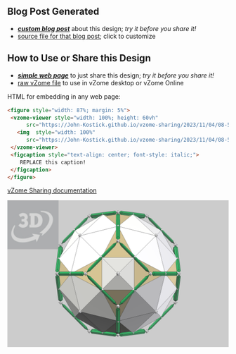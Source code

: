 
## Blog Post Generated

 - [***custom blog post***](<https://John-Kostick.github.io/vzome-sharing/2023/11/04/TO-in-sqrt-two-field-08-56-51.html>) about this design; *try it before you share it!*
 - [source file for that blog post](<https://github.com/John-Kostick/vzome-sharing/edit/main/_posts/2023-11-04-TO-in-sqrt-two-field-08-56-51.md>); click to customize
 


## How to Use or Share this Design

 - [***simple web page***](<https://John-Kostick.github.io/vzome-sharing/2023/11/04/08-56-51-TO-in-sqrt-two-field/>) to just share this design; *try it before you share it!*
 - [raw vZome file](<https://raw.githubusercontent.com/John-Kostick/vzome-sharing/main/2023/11/04/08-56-51-TO-in-sqrt-two-field/TO-in-sqrt-two-field.vZome>) to use in vZome desktop or vZome Online
 
 HTML for embedding in any web page:
 ```html
<figure style="width: 87%; margin: 5%">
  <vzome-viewer style="width: 100%; height: 60vh"
       src="https://John-Kostick.github.io/vzome-sharing/2023/11/04/08-56-51-TO-in-sqrt-two-field/TO-in-sqrt-two-field.vZome" >
    <img  style="width: 100%"
       src="https://John-Kostick.github.io/vzome-sharing/2023/11/04/08-56-51-TO-in-sqrt-two-field/TO-in-sqrt-two-field.png" >
  </vzome-viewer>
  <figcaption style="text-align: center; font-style: italic;">
     REPLACE this caption!
  </figcaption>
</figure>
 ```

[vZome Sharing documentation](https://vzome.github.io/vzome/sharing.html#how-it-works)

![Image](<TO-in-sqrt-two-field.png>)

